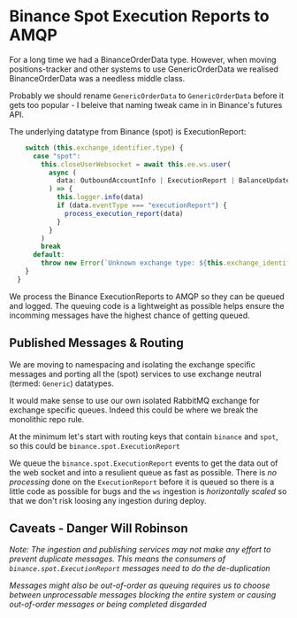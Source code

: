 # Binance Spot Execution Reports to AMQP

For a long time we had a BinanceOrderData type. However, when moving positions-tracker and other systems to use GenericOrderData we realised BinanceOrderData was a needless middle class.

Probably we should rename `GenericOrderData` to `GenericOrderData` before it gets too popular - I beleive that naming tweak came in in Binance's futures API.

The underlying datatype from Binance (spot) is ExecutionReport:

```typescript
    switch (this.exchange_identifier.type) {
      case "spot":
        this.closeUserWebsocket = await this.ee.ws.user(
          async (
            data: OutboundAccountInfo | ExecutionReport | BalanceUpdate | OutboundAccountPosition | MarginCall
          ) => {
            this.logger.info(data)
            if (data.eventType === "executionReport") {
              process_execution_report(data)
            }
          }
        )
        break
      default:
        throw new Error(`Unknown exchange type: ${this.exchange_identifier.type}`)
    }
  }
```

We process the Binance ExecutionReports to AMQP so they can be queued and logged. The queuing code is a lightweight as possible helps ensure the incomming messages have the highest chance of getting queued.

## Published Messages & Routing

We are moving to namespacing and isolating the exchange specific messages and porting all the (spot) services to use exchange neutral (termed: `Generic`) datatypes.

It would make sense to use our own isolated RabbitMQ exchange for exchange specific queues. Indeed this could be where we break the monolithic repo rule.

At the minimum let's start with routing keys that contain `binance` and `spot`, so this could be `binance.spot.ExecutionReport`

We queue the `binance.spot.ExecutionReport` events to get the data out of the web socket and into a resulient queue as fast as possible. There is *no processing* done on the `ExecutionReport` before it is queued so there is a little code as possible for bugs and the `ws` ingestion is *horizontally scaled* so that we don't risk loosing any ingestion during deploy.

## Caveats - Danger Will Robinson

_*Note: The ingestion and publishing services may not make any effort to prevent duplicate messages. This means the consumers of `binance.spot.ExecutionReport` messages need to do the de-duplication*_

_Messages might also be out-of-order as queuing requires us to choose between unprocessable messages blocking the entire system *or* causing out-of-order messages *or* being completed disgarded_ 
